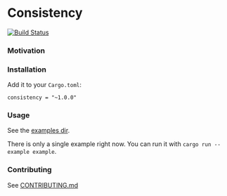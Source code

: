 # Consistency

[![Build Status](https://travis-ci.org/luma/consistency.svg?branch=master)](https://travis-ci.org/luma/consistency)


### Motivation


### Installation

Add it to your `Cargo.toml`:
```shell
consistency = "~1.0.0"
```


### Usage


See the [examples dir](../master/examples).

There is only a single example right now. You can run it with `cargo run --example example`.


### Contributing

See [CONTRIBUTING.md](../master/CONTRIBUTING.md)
